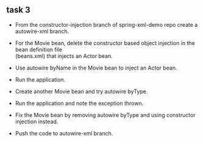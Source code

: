 ## task 3
- From the constructor-injection branch of spring-xml-demo repo create a autowire-xml branch.

- For the Movie bean, delete the constructor based object injection in the bean definition file  
(beans.xml) that injects an Actor bean.

- Use autowire byName in the Movie bean to inject an Actor bean.

- Run the application.

- Create another Movie bean and try autowire byType.

- Run the application and note the exception thrown.

- Fix the Movie bean by removing autowire byType and using constructor injection instead.

- Push the code to autowire-xml branch.
